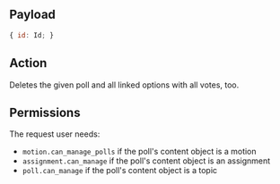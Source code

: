 ## Payload
```js
{ id: Id; }
```

## Action
Deletes the given poll and all linked options with all votes, too.

## Permissions
The request user needs:
- `motion.can_manage_polls` if the poll's content object is a motion
- `assignment.can_manage` if the poll's content object is an assignment
- `poll.can_manage` if the poll's content object is a topic

